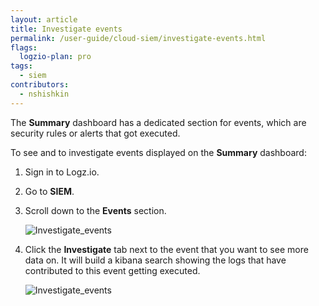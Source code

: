 ```yaml
---
layout: article
title: Investigate events
permalink: /user-guide/cloud-siem/investigate-events.html
flags:
  logzio-plan: pro
tags:
  - siem
contributors:
  - nshishkin
---
```


The **Summary** dashboard has a dedicated section for events, which are security rules or alerts that got executed.

To see and to investigate events displayed on the **Summary** dashboard:

1. Sign in to Logz.io.

2. Go to **SIEM**.

3. Scroll down to the **Events** section. 

   ![Investigate_events](https://dytvr9ot2sszz.cloudfront.net/logz-docs/siem-quick-start/events-1.png)

4. Click the **Investigate** tab next to the event that you want to see more data on. It will build a kibana search showing the logs that have contributed to this event getting executed.

   ![Investigate_events](https://dytvr9ot2sszz.cloudfront.net/logz-docs/siem-quick-start/events-2.png)
